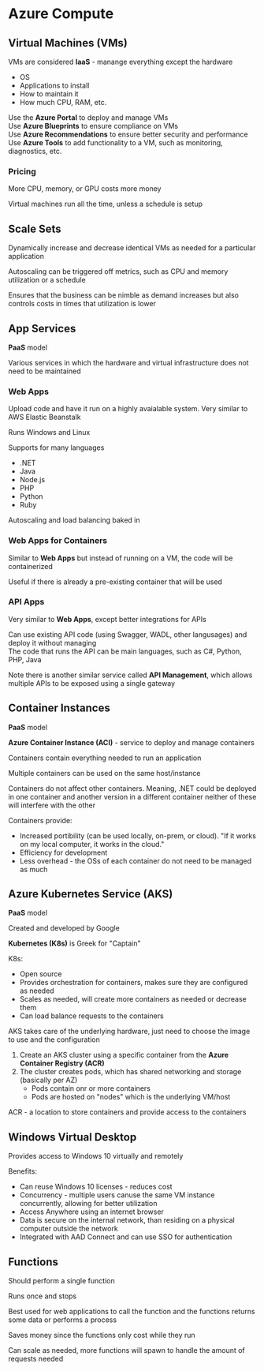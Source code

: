 # Azure Compute
## Virtual Machines (VMs)
VMs are considered **IaaS** - manange everything except the hardware
- OS
- Applications to install
- How to maintain it
- How much CPU, RAM, etc.

Use the **Azure Portal** to deploy and manage VMs  
Use **Azure Blueprints** to ensure compliance on VMs  
Use **Azure Recommendations** to ensure better security and performance
Use **Azure Tools** to add functionality to a VM, such as monitoring, diagnostics, etc.

### Pricing
More CPU, memory, or GPU costs more money

Virtual machines run all the time, unless a schedule is setup

## Scale Sets
Dynamically increase and decrease identical VMs as needed for a particular application

Autoscaling can be triggered off metrics, such as CPU and memory utilization or a schedule

Ensures that the business can be nimble as demand increases but also controls costs in times that utilization is lower

## App Services
**PaaS** model

Various services in which the hardware and virtual infrastructure does not need to be maintained

### Web Apps
Upload code and have it run on a highly avaialable system.  Very similar to AWS Elastic Beanstalk

Runs Windows and Linux

Supports for many languages
- .NET
- Java
- Node.js
- PHP
- Python
- Ruby

Autoscaling and load balancing baked in

### Web Apps for Containers
Similar to **Web Apps** but instead of running on a VM, the code will be containerized

Useful if there is already a pre-existing container that will be used

### API Apps
Very similar to **Web Apps**, except better integrations for APIs

Can use existing API code (using Swagger, WADL, other langusages) and deploy it without managing  
The code that runs the API can be main languages, such as C#, Python, PHP, Java

Note there is another similar service called **API Management**, which allows multiple APIs to be exposed using a single gateway

## Container Instances
**PaaS** model

**Azure Container Instance (ACI)** - service to deploy and manage containers

Containers contain everything needed to run an application

Multiple containers can be used on the same host/instance

Containers do not affect other containers.  Meaning, .NET could be deployed in one container and another version in a different container
neither of these will interfere with the other

Containers provide:
- Increased portibility (can be used locally, on-prem, or cloud).  "If it works on my local computer, it works in the cloud."
- Efficiency for development
- Less overhead - the OSs of each container do not need to be managed as much

## Azure Kubernetes Service (AKS)
**PaaS** model

Created and developed by Google

**Kubernetes (K8s)** is Greek for "Captain"

K8s:
- Open source
- Provides orchestration for containers, makes sure they are configured as needed
- Scales as needed, will create more containers as needed or decrease them
- Can load balance requests to the containers

AKS takes care of the underlying hardware, just need to choose the image to use and the configuration
1. Create an AKS cluster using a specific container from the **Azure Container Registry (ACR)**
2. The cluster creates pods, which has shared networking and storage (basically per AZ)
   - Pods contain onr or more containers
   - Pods are hosted on "nodes" which is the underlying VM/host

ACR - a location to store containers and provide access to the containers

## Windows Virtual Desktop
Provides access to Windows 10 virtually and remotely

Benefits:
- Can reuse Windows 10 licenses - reduces cost
- Concurrency - multiple users canuse the same VM instance concurrently, allowing for better utilization
- Access Anywhere using an internet browser
- Data is secure on the internal network, than residing on a physical computer outside the network
- Integrated with AAD Connect and can use SSO for authentication

## Functions
Should perform a single function

Runs once and stops

Best used for web applications to call the function and the functions returns some data or performs a process

Saves money since the functions only cost while they run

Can scale as needed, more functions will spawn to handle the amount of requests needed